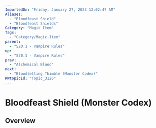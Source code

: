 ```yaml
---
ImportedOn: "Friday, January 27, 2023 12:02:47 AM"
Aliases:
  - "Bloodfeast Shield"
  - "Bloodfeast Shields"
Category: "Magic Item"
Tags:
  - "Category/Magic-Item"
parent:
  - "S20.1 - Vampire Rules"
up:
  - "S20.1 - Vampire Rules"
prev:
  - "Alchemical Blood"
next:
  - "Bloodletting Thimble (Monster Codex)"
RWtopicId: "Topic_3126"
---
```

# Bloodfeast Shield (Monster Codex)
## Overview
